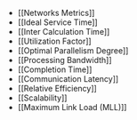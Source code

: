 - [[Networks Metrics]]
- [[Ideal Service Time]]
- [[Inter Calculation Time]]
- [[Utilization Factor]]
- [[Optimal Parallelism Degree]]
- [[Processing Bandwidth]]
- [[Completion Time]]
- [[Communication Latency]]
- [[Relative Efficiency]]
- [[Scalability]]
- [[Maximum Link Load (MLL)]]